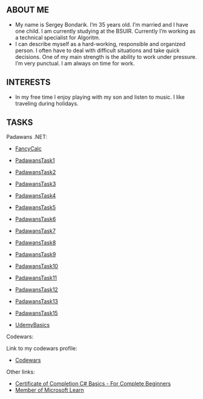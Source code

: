 
## ABOUT ME


- My name is Sergey Bondarik. I’m 35 years old. I’m married and I have one child.
I am currently studying at the BSUIR.
Currently I’m working as a technical specialist for Algoritm.
- I can describe myself as a hard-working, responsible and organized person.
I often have to deal with difficult situations and take quick decisions.
One of my main strength is the ability to work under pressure.
I’m very punctual. I am always on time for work.

## INTERESTS

- In my free time I enjoy playing with my son and listen to music.
I like traveling during holidays.

## TASKS
Padawans .NET:

- [FancyCalc](https://github.com/GiftedBond/FancyCalc.git)
- [PadawansTask1](https://github.com/GiftedBond/PadawansTask1.git)
- [PadawansTask2](https://github.com/GiftedBond/PadawansTask2.git)
- [PadawansTask3](https://github.com/GiftedBond/PadawansTask3.git)
- [PadawansTask4](https://github.com/GiftedBond/PadawansTask4.git)
- [PadawansTask5](https://github.com/GiftedBond/PadawansTask5.git)
- [PadawansTask6](https://github.com/GiftedBond/PadawansTask6.git)
- [PadawansTask7](https://github.com/GiftedBond/PadawansTask7.git)
- [PadawansTask8](https://github.com/GiftedBond/PadawansTask8.git)
- [PadawansTask9](https://github.com/GiftedBond/PadawansTask9.git)
- [PadawansTask10](https://github.com/GiftedBond/PadawansTask10.git)
- [PadawansTask11](https://github.com/GiftedBond/PadawansTask11.git)
- [PadawansTask12](https://github.com/GiftedBond/PadawansTask12.git)
- [PadawansTask13](https://github.com/GiftedBond/PadawansTask13.git)
- [PadawansTask15](https://github.com/GiftedBond/PadawansTask15.git)

- [UdemyBasics](https://github.com/GiftedBond/UdemyBasics.git)

Codewars:

Link to my codewars profile: 
- [Codewars](https://www.codewars.com/users/Gifted)

Other links:
- [Certificate of Completion C# Basics - For Complete Beginners](https://www.udemy.com/certificate/UC-UAK2HD1L/?utm_campaign=email&utm_source=sendgrid.com&utm_medium=email)
- [Member of Microsoft Learn](https://techprofile.microsoft.com/en-gb/gifted)

